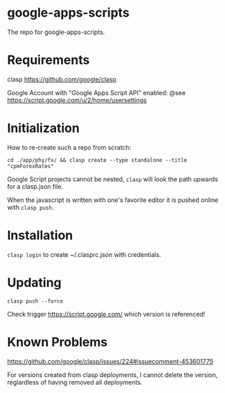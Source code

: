 # google-apps-scripts
The repo for google-apps-scripts.

# Requirements

clasp https://github.com/google/clasp

Google Account with "Google Apps Script API" enabled: @see https://script.google.com/u/2/home/usersettings

# Initialization

How to re-create such a repo from scratch:

`cd ./app/phy/fx/ && clasp create --type standalone --title "cpmForexRates"`

Google Script projects cannot be nested, `clasp` will look the path upwards for a clasp.json file.

When the javascript is written with one's favorite editor it is pushed online with `clasp push`.

# Installation 

`clasp login` to create  ~/.clasprc.json with credentials.

# Updating

`clasp push --force`

Check trigger https://script.google.com/ which version is referenced!


# Known Problems

https://github.com/google/clasp/issues/224#issuecomment-453601775

For versions created from clasp deployments, I cannot delete the version, reglardless of having removed all deployments.


